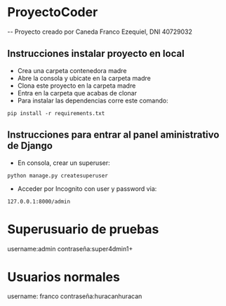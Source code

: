 # ProyectoCoder

-- Proyecto creado por Caneda Franco Ezequiel, DNI 40729032

## Instrucciones instalar proyecto en local
+ Crea una carpeta contenedora madre
+ Abre la consola y ubicate en la carpeta madre
+ Clona este proyecto en la carpeta madre
+ Entra en la carpeta que acabas de clonar
+ Para instalar las dependencias corre este comando:

```
pip install -r requirements.txt
```

## Instrucciones para entrar al panel aministrativo de Django
+ En consola, crear un superuser:
```
python manage.py createsuperuser
```
+ Acceder por Incognito con user y password via:
```
127.0.0.1:8000/admin
```

# Superusuario de pruebas
username:admin
contraseña:super4dmin1+


# Usuarios normales
username: franco
contraseña:huracanhuracan
